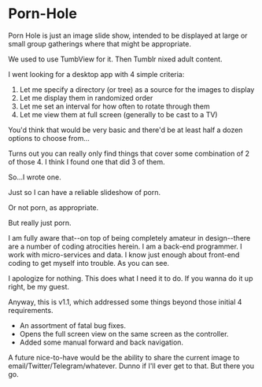 # Porn-Hole

Porn Hole is just an image slide show, intended to be displayed at large or small group gatherings where that might be appropriate.

We used to use TumbView for it. Then Tumblr nixed adult content.

I went looking for a desktop app with 4 simple criteria:
  1) Let me specify a directory (or tree) as a source for the images to display
  2) Let me display them in randomized order
  3) Let me set an interval for how often to rotate through them
  4) Let me view them at full screen (generally to be cast to a TV)

You'd think that would be very basic and there'd be at least half a dozen options to choose from...

Turns out you can really only find things that cover some combination of 2 of those 4. I think I found one that did 3 of them.

So...I wrote one.

Just so I can have a reliable slideshow of porn.

Or not porn, as appropriate.

But really just porn.

I am fully aware that--on top of being completely amateur in design--there are a number of coding atrocities herein.
I am a back-end programmer. I work with micro-services and data. I know just enough about front-end coding to get myself into
trouble. As you can see.

I apologize for nothing. This does what I need it to do. If you wanna do it up right, be my guest.

Anyway, this is v1.1, which addressed some things beyond those initial 4 requirements.

* An assortment of fatal bug fixes.
* Opens the full screen view on the same screen as the controller.
* Added some manual forward and back navigation.

A future nice-to-have would be the ability to share the current image to email/Twitter/Telegram/whatever. Dunno if I'll ever
get to that. But there you go.
